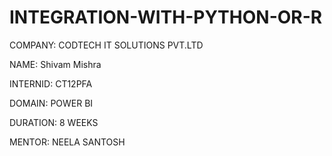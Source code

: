 # INTEGRATION-WITH-PYTHON-OR-R

 COMPANY: CODTECH IT SOLUTIONS PVT.LTD

 NAME: Shivam Mishra

 INTERNID: CT12PFA

 DOMAIN: POWER BI

 DURATION: 8 WEEKS

 MENTOR: NEELA SANTOSH
